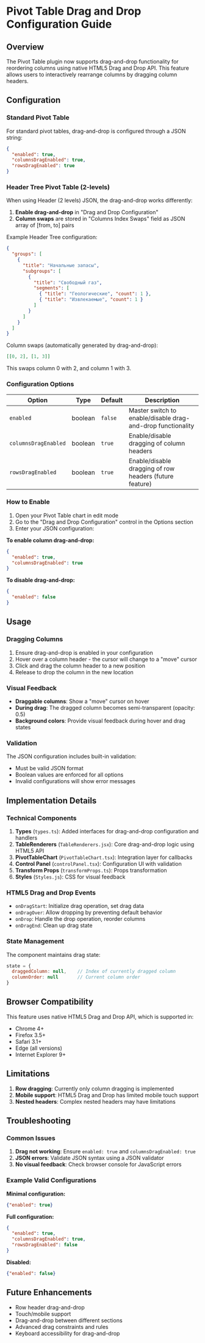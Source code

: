 # Pivot Table Drag and Drop Configuration Guide

## Overview

The Pivot Table plugin now supports drag-and-drop functionality for reordering columns using native HTML5 Drag and Drop API. This feature allows users to interactively rearrange columns by dragging column headers.

## Configuration

### Standard Pivot Table

For standard pivot tables, drag-and-drop is configured through a JSON string:

```json
{
  "enabled": true,
  "columnsDragEnabled": true,
  "rowsDragEnabled": true
}
```

### Header Tree Pivot Table (2-levels)

When using Header (2 levels) JSON, the drag-and-drop works differently:

1. **Enable drag-and-drop** in "Drag and Drop Configuration"
2. **Column swaps** are stored in "Columns Index Swaps" field as JSON array of [from, to] pairs

Example Header Tree configuration:
```json
{
  "groups": [
    {
      "title": "Начальные запасы", 
      "subgroups": [
        {
          "title": "Свободный газ",
          "segments": [
            { "title": "Геологические", "count": 1 },
            { "title": "Извлекаемые", "count": 1 }
          ]
        }
      ]
    }
  ]
}
```

Column swaps (automatically generated by drag-and-drop):
```json
[[0, 2], [1, 3]]
```
This swaps column 0 with 2, and column 1 with 3.

### Configuration Options

| Option | Type | Default | Description |
|--------|------|---------|-------------|
| `enabled` | boolean | `false` | Master switch to enable/disable drag-and-drop functionality |
| `columnsDragEnabled` | boolean | `true` | Enable/disable dragging of column headers |
| `rowsDragEnabled` | boolean | `true` | Enable/disable dragging of row headers (future feature) |

### How to Enable

1. Open your Pivot Table chart in edit mode
2. Go to the "Drag and Drop Configuration" control in the Options section
3. Enter your JSON configuration:

**To enable column drag-and-drop:**
```json
{
  "enabled": true,
  "columnsDragEnabled": true
}
```

**To disable drag-and-drop:**
```json
{
  "enabled": false
}
```

## Usage

### Dragging Columns

1. Ensure drag-and-drop is enabled in your configuration
2. Hover over a column header - the cursor will change to a "move" cursor
3. Click and drag the column header to a new position
4. Release to drop the column in the new location

### Visual Feedback

- **Draggable columns**: Show a "move" cursor on hover
- **During drag**: The dragged column becomes semi-transparent (opacity: 0.5)
- **Background colors**: Provide visual feedback during hover and drag states

### Validation

The JSON configuration includes built-in validation:
- Must be valid JSON format
- Boolean values are enforced for all options
- Invalid configurations will show error messages

## Implementation Details

### Technical Components

1. **Types** (`types.ts`): Added interfaces for drag-and-drop configuration and handlers
2. **TableRenderers** (`TableRenderers.jsx`): Core drag-and-drop logic using HTML5 API
3. **PivotTableChart** (`PivotTableChart.tsx`): Integration layer for callbacks
4. **Control Panel** (`controlPanel.tsx`): Configuration UI with validation
5. **Transform Props** (`transformProps.ts`): Props transformation
6. **Styles** (`Styles.js`): CSS for visual feedback

### HTML5 Drag and Drop Events

- `onDragStart`: Initialize drag operation, set drag data
- `onDragOver`: Allow dropping by preventing default behavior
- `onDrop`: Handle the drop operation, reorder columns
- `onDragEnd`: Clean up drag state

### State Management

The component maintains drag state:
```javascript
state = {
  draggedColumn: null,    // Index of currently dragged column
  columnOrder: null       // Current column order
}
```

## Browser Compatibility

This feature uses native HTML5 Drag and Drop API, which is supported in:
- Chrome 4+
- Firefox 3.5+
- Safari 3.1+
- Edge (all versions)
- Internet Explorer 9+

## Limitations

1. **Row dragging**: Currently only column dragging is implemented
2. **Mobile support**: HTML5 Drag and Drop has limited mobile touch support
3. **Nested headers**: Complex nested headers may have limitations

## Troubleshooting

### Common Issues

1. **Drag not working**: Ensure `enabled: true` and `columnsDragEnabled: true`
2. **JSON errors**: Validate JSON syntax using a JSON validator
3. **No visual feedback**: Check browser console for JavaScript errors

### Example Valid Configurations

**Minimal configuration:**
```json
{"enabled": true}
```

**Full configuration:**
```json
{
  "enabled": true,
  "columnsDragEnabled": true,
  "rowsDragEnabled": false
}
```

**Disabled:**
```json
{"enabled": false}
```

## Future Enhancements

- Row header drag-and-drop
- Touch/mobile support
- Drag-and-drop between different sections
- Advanced drag constraints and rules
- Keyboard accessibility for drag-and-drop